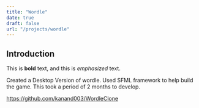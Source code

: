 ```yaml
---
title: "Wordle"
date: true
draft: false
url: "/projects/wordle"
---
```


## Introduction

This is **bold** text, and this is *emphasized* text.

Created a Desktop Version of wordle. Used SFML framework to help build the game.
This took a period of 2 months to develop.

https://github.com/kanand003/WordleClone

<!--Add photo -->